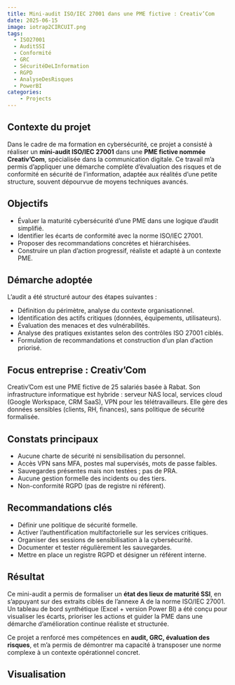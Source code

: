 ```yaml
---
title: Mini-audit ISO/IEC 27001 dans une PME fictive : Creativ’Com
date: 2025-06-15
image: iotrap2CIRCUIT.png
tags: 
  - ISO27001
  - AuditSSI
  - Conformité
  - GRC
  - SécuritéDeLInformation
  - RGPD
  - AnalyseDesRisques
  - PowerBI
categories:
    - Projects
---
```

## Contexte du projet

Dans le cadre de ma formation en cybersécurité, ce projet a consisté à réaliser un **mini-audit ISO/IEC 27001** dans une **PME fictive nommée Creativ’Com**, spécialisée dans la communication digitale. Ce travail m’a permis d’appliquer une démarche complète d’évaluation des risques et de conformité en sécurité de l’information, adaptée aux réalités d’une petite structure, souvent dépourvue de moyens techniques avancés.

## Objectifs

- Évaluer la maturité cybersécurité d’une PME dans une logique d’audit simplifié.
- Identifier les écarts de conformité avec la norme ISO/IEC 27001.
- Proposer des recommandations concrètes et hiérarchisées.
- Construire un plan d’action progressif, réaliste et adapté à un contexte PME.

## Démarche adoptée

L’audit a été structuré autour des étapes suivantes :

- Définition du périmètre, analyse du contexte organisationnel.
- Identification des actifs critiques (données, équipements, utilisateurs).
- Évaluation des menaces et des vulnérabilités.
- Analyse des pratiques existantes selon des contrôles ISO 27001 ciblés.
- Formulation de recommandations et construction d’un plan d’action priorisé.

## Focus entreprise : Creativ’Com

Creativ’Com est une PME fictive de 25 salariés basée à Rabat. Son infrastructure informatique est hybride : serveur NAS local, services cloud (Google Workspace, CRM SaaS), VPN pour les télétravailleurs. Elle gère des données sensibles (clients, RH, finances), sans politique de sécurité formalisée.

## Constats principaux

- Aucune charte de sécurité ni sensibilisation du personnel.
- Accès VPN sans MFA, postes mal supervisés, mots de passe faibles.
- Sauvegardes présentes mais non testées ; pas de PRA.
- Aucune gestion formelle des incidents ou des tiers.
- Non-conformité RGPD (pas de registre ni référent).

## Recommandations clés

- Définir une politique de sécurité formelle.
- Activer l’authentification multifactorielle sur les services critiques.
- Organiser des sessions de sensibilisation à la cybersécurité.
- Documenter et tester régulièrement les sauvegardes.
- Mettre en place un registre RGPD et désigner un référent interne.

## Résultat

Ce mini-audit a permis de formaliser un **état des lieux de maturité SSI**, en s’appuyant sur des extraits ciblés de l’annexe A de la norme ISO/IEC 27001. Un tableau de bord synthétique (Excel + version Power BI) a été conçu pour visualiser les écarts, prioriser les actions et guider la PME dans une démarche d’amélioration continue réaliste et structurée.

Ce projet a renforcé mes compétences en **audit, GRC, évaluation des risques**, et m’a permis de démontrer ma capacité à transposer une norme complexe à un contexte opérationnel concret.

## Visualisation

